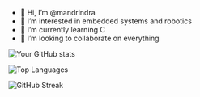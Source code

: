- 👋 Hi, I’m @mandrindra
- 👀 I’m interested in embedded systems and robotics
- 🌱 I’m currently learning C
- 💞️ I’m looking to collaborate on everything
<!-- GitHub Stats -->
![Your GitHub stats](https://github-readme-stats.vercel.app/api?username=yourusername&show_icons=true&theme=radical)

<!-- Top Languages -->
![Top Languages](https://github-readme-stats.vercel.app/api/top-langs/?username=yourusername&layout=compact&theme=radical)

<!-- GitHub Streak -->
![GitHub Streak](https://github-readme-streak-stats.herokuapp.com/?user=yourusername&theme=radical)
<!---
mandrindra12/mandrindra12 is a ✨ special ✨ repository because its `README.md` (this file) appears on your GitHub profile.
You can click the Preview link to take a look at your changes.
--->
